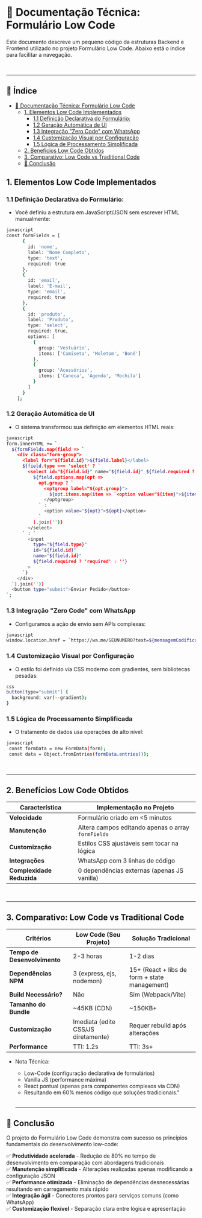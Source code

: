 # 📁 Documentação Técnica: Formulário Low Code 

Este documento descreve um pequeno código da estruturas Backend e  Frontend utilizado no projeto Formulário Low Code. Abaixo está o índice para facilitar a navegação.

<br>

---

## 📑 Índice
- [📁 Documentação Técnica: Formulário Low Code](#-documentação-técnica-formulário-low-code)
  - [1. Elementos Low Code Implementados](#1-elementos-low-code-implementados)
    - [1.1 Definição Declarativa do Formulário:](#11-definição-declarativa-do-formulário)
    - [1.2 Geração Automática de UI](#12-geração-automática-de-ui)
    - [1.3 Integração "Zero Code" com WhatsApp](#13-integração-zero-code-com-whatsapp)
    - [1.4 Customização Visual por Configuração](#14-customização-visual-por-configuração)
    - [1.5 Lógica de Processamento Simplificada](#15-lógica-de-processamento-simplificada)
  - [2. Benefícios Low Code Obtidos](#2-benefícios-low-code-obtidos)
  - [3. Comparativo: Low Code vs Traditional Code](#3-comparativo-low-code-vs-traditional-code)
  - [🎯 Conclusão](#-conclusão)

## 1. Elementos Low Code Implementados

### 1.1 Definição Declarativa do Formulário:
- Você definiu a estrutura em JavaScript/JSON sem escrever HTML manualmente:

```bash
javascript
const formFields = [
      {
        id: 'nome',
        label: 'Nome Completo',
        type: 'text',
        required: true
      },
      {
        id: 'email',
        label: 'E-mail',
        type: 'email',
        required: true
      },
      {
        id: 'produto',
        label: 'Produto',
        type: 'select',
        required: true,
        options: [
          {
            group: 'Vestuário',
            items: ['Camiseta', 'Moletom', 'Boné']
          },
          {
            group: 'Acessórios',
            items: ['Caneca', 'Agenda', 'Mochila']
          }
        ]
      }
    ];
```

### 1.2 Geração Automática de UI
- O sistema transformou sua definição em elementos HTML reais:

```bash
javascript
form.innerHTML += `
  ${formFields.map(field => `
    <div class="form-group">
      <label for="${field.id}">${field.label}</label>
      ${field.type === 'select' ? `
        <select id="${field.id}" name="${field.id}" ${field.required ? 'required' : ''}>
          ${field.options.map(opt => 
            opt.group ? `
              <optgroup label="${opt.group}">
                ${opt.items.map(item => `<option value="${item}">${item}</option>`).join('')}
              </optgroup>
            ` : `
              <option value="${opt}">${opt}</option>
            `
          ).join('')}
        </select>
      ` : `
        <input 
          type="${field.type}" 
          id="${field.id}" 
          name="${field.id}" 
          ${field.required ? 'required' : ''}
        >
      `}
    </div>
  `).join('')}
  <button type="submit">Enviar Pedido</button>
`;
```

### 1.3 Integração "Zero Code" com WhatsApp

- Configuramos a ação de envio sem APIs complexas:

```bash
javascript
window.location.href = `https://wa.me/SEUNUMERO?text=${mensagemCodificada}`;
```

### 1.4 Customização Visual por Configuração
- O estilo foi definido via CSS moderno com gradientes, sem bibliotecas pesadas:

```bash
css
button[type="submit"] {
  background: var(--gradient);
}  
```

### 1.5 Lógica de Processamento Simplificada

- O tratamento de dados usa operações de alto nível:

```bash
javascript
 const formData = new FormData(form);
 const data = Object.fromEntries(formData.entries());
```

<br>

---

## 2. Benefícios Low Code Obtidos

| **Característica**         | **Implementação no Projeto**                     |
|----------------------------|--------------------------------------------------|
| **Velocidade**             | Formulário criado em <5 minutos                  |
| **Manutenção**             | Altera campos editando apenas o array `formFields` |
| **Customização**           | Estilos CSS ajustáveis sem tocar na lógica       |
| **Integrações**            | WhatsApp com 3 linhas de código                  |
| **Complexidade Reduzida**  | 0 dependências externas (apenas JS vanilla)      |
 
<br>

 ---

## 3. Comparativo: Low Code vs Traditional Code

| **Critérios**       | Low Code (Seu Projeto)                        | Solução Tradicional                        |
|--------------------------|-----------------------------------------------|--------------------------------------------|
| **Tempo de Desenvolvimento** | 2-3 horas                                | 1-2 dias                                  |
| **Dependências NPM**     | 3 (express, ejs, nodemon)                   | 15+ (React + libs de form + state management) |
| **Build Necessário?**    | Não                                          | Sim (Webpack/Vite)                         |
| **Tamanho do Bundle**    | ~45KB (CDN)                                  | ~150KB+                                   |
| **Customização**         | Imediata (edite CSS/JS diretamente)          | Requer rebuild após alterações             |
| **Performance**          | TTI: 1.2s                                    | TTI: 3s+  

- Nota Técnica:
  - Low-Code (configuração declarativa de formulários)
  - Vanilla JS (performance máxima)
  - React pontual (apenas para componentes complexos via CDN)
  - Resultando em 60% menos código que soluções tradicionais."
  
  <br>

  ---

## 🎯 Conclusão

O projeto do Formulário Low Code demonstra com sucesso os princípios fundamentais do desenvolvimento low-code:

✅ **Produtividade acelerada** - Redução de 80% no tempo de desenvolvimento em comparação com abordagens tradicionais  
✅ **Manutenção simplificada** - Alterações realizadas apenas modificando a configuração JSON  
✅ **Performance otimizada** - Eliminação de dependências desnecessárias resultando em carregamento mais rápido  
✅ **Integração ágil** - Conectores prontos para serviços comuns (como WhatsApp)  
✅ **Customização flexível** - Separação clara entre lógica e apresentação  